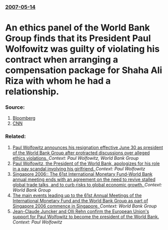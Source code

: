 ### [2007-05-14](/news/2007/05/14/index.md)

#  An ethics panel of the World Bank Group finds that its President Paul Wolfowitz was guilty of violating his contract when arranging a compensation package for Shaha Ali Riza with whom he had a relationship. 




### Source:

1. [Bloomberg](http://www.bloomberg.com/apps/news?pid=20601087&sid=aPvkE6r1tI60&refer=home)
2. [CNN](http://www.cnn.com/2007/POLITICS/05/14/wolfowitz.world.bank.ap/index.html)

### Related:

1. [ Paul Wolfowitz announces his resignation effective June 30 as president of the World Bank Group after protracted discussions over alleged ethics violations. ](/news/2007/05/17/paul-wolfowitz-announces-his-resignation-effective-june-30-as-president-of-the-world-bank-group-after-protracted-discussions-over-alleged-e.md) _Context: Paul Wolfowitz, World Bank Group_
2. [ Paul Wolfowitz, the President of the World Bank, apologizes for his role in a pay scandal involving his girlfriend. ](/news/2007/04/12/paul-wolfowitz-the-president-of-the-world-bank-apologizes-for-his-role-in-a-pay-scandal-involving-his-girlfriend.md) _Context: Paul Wolfowitz_
3. [ Singapore 2006:: The 61st International Monetary Fund-World Bank annual meeting ends with an agreement on the need to revive stalled global trade talks, and to curb risks to global economic growth. ](/news/2006/09/20/singapore-2006-the-61st-international-monetary-fund-world-bank-annual-meeting-ends-with-an-agreement-on-the-need-to-revive-stalled-global.md) _Context: World Bank Group_
4. [ The main events leading up to the 61st Annual Meetings of the International Monetary Fund and the World Bank Group as part of Singapore 2006 commence in Singapore. ](/news/2006/09/13/the-main-events-leading-up-to-the-61st-annual-meetings-of-the-international-monetary-fund-and-the-world-bank-group-as-part-of-singapore-200.md) _Context: World Bank Group_
5. [ Jean-Claude Juncker and Olli Rehn confirm the European Union's support for Paul Wolfowitz to become the president of the World Bank. ](/news/2005/03/30/jean-claude-juncker-and-olli-rehn-confirm-the-european-union-s-support-for-paul-wolfowitz-to-become-the-president-of-the-world-bank.md) _Context: Paul Wolfowitz_
